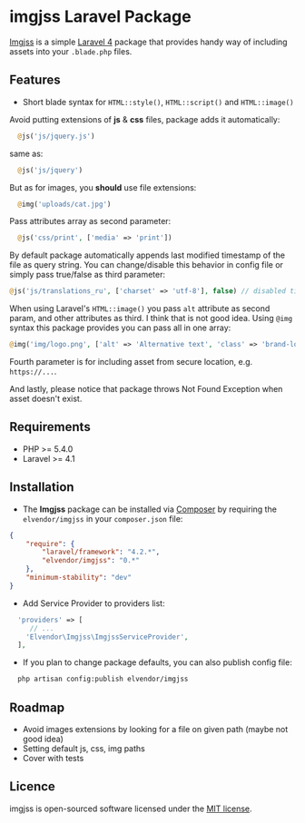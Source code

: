 # imgjss Laravel Package

[Imgjss](https://github.com/elvendor/imgjss) is a simple [Laravel 4](http://laravel.com) package that provides handy way of including assets into your `.blade.php` files.

## Features

- Short blade syntax for `HTML::style()`, `HTML::script()` and `HTML::image()`

Avoid putting extensions of **js** & **css** files, package adds it automatically:
```php
  @js('js/jquery.js')
```
same as:
```php
  @js('js/jquery')
```

But as for images, you **should** use file extensions:

```php
  @img('uploads/cat.jpg')
```

Pass attributes array as second parameter:
```php
  @js('css/print', ['media' => 'print'])
```

By default package automatically appends last modified timestamp of the file as query string.
You can change/disable this behavior in config file or simply pass true/false as third parameter:
```php
@js('js/translations_ru', ['charset' => 'utf-8'], false) // disabled timestamp appending
```

When using Laravel's `HTML::image()` you pass `alt` attribute as second param, and other attributes as third.
I think that is not good idea. Using `@img` syntax this package provides you can pass all in one array:
```php
@img('img/logo.png', ['alt' => 'Alternative text', 'class' => 'brand-logo'])
```

Fourth parameter is for including asset from secure location, e.g. `https://...`.

And lastly, please notice that package throws Not Found Exception when asset doesn't exist.

## Requirements

- PHP >= 5.4.0
- Laravel >= 4.1

## Installation

- The **Imgjss** package can be installed via [Composer](http://getcomposer.org) by requiring the
`elvendor/imgjss` in your `composer.json` file:

```json
{
    "require": {
        "laravel/framework": "4.2.*",
        "elvendor/imgjss": "0.*"
    },
    "minimum-stability": "dev"
}
```
- Add Service Provider to providers list:
```php
  'providers' => [
     // ...
    'Elvendor\Imgjss\ImgjssServiceProvider',
  ],
```
- If you plan to change package defaults, you can also publish config file:
```sh
  php artisan config:publish elvendor/imgjss
```
	
## Roadmap
- Avoid images extensions by looking for a file on given path (maybe not good idea)
- Setting default js, css, img paths
- Cover with tests

## Licence

imgjss is open-sourced software licensed under the [MIT license](http://opensource.org/licenses/MIT).
